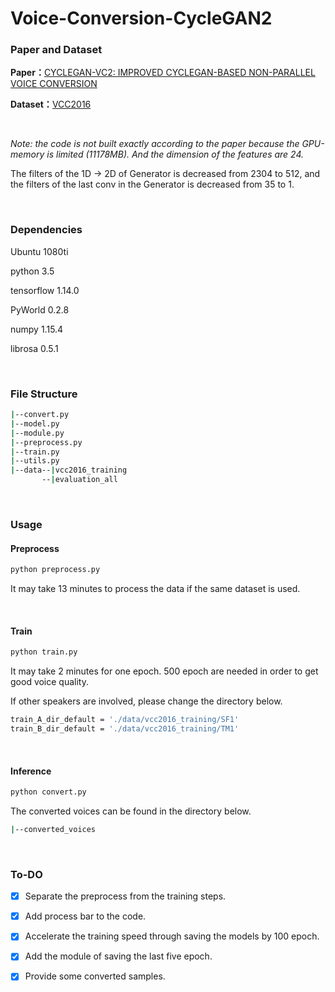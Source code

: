 

# Voice-Conversion-CycleGAN2

### Paper and Dataset

**Paper：**[CYCLEGAN-VC2: IMPROVED CYCLEGAN-BASED NON-PARALLEL VOICE CONVERSION](https://ieeexplore.ieee.org/stamp/stamp.jsp?tp=&arnumber=8682897)

**Dataset：**[VCC2016](https://datashare.is.ed.ac.uk/handle/10283/2211)

<br/>

*Note: the code is not built exactly according to the paper because the GPU-memory is limited (11178MB). And the dimension of the features are 24.*

The filters of the 1D -> 2D of Generator is decreased from 2304 to 512, and the filters of the last conv in the Generator is decreased from 35 to 1. 

<br/>

### Dependencies

Ubuntu 1080ti

python 3.5

tensorflow 1.14.0

PyWorld 0.2.8

numpy 1.15.4

librosa 0.5.1

<br/>

### File Structure

```bash
|--convert.py
|--model.py
|--module.py
|--preprocess.py
|--train.py
|--utils.py
|--data--|vcc2016_training
       --|evaluation_all
```

<br/>

### Usage

#### Preprocess

```python
python preprocess.py
```

It may take 13 minutes to process the data if the same dataset is used.

<br/>

#### Train

```python
python train.py
```

It may take 2 minutes for one epoch.  500 epoch are needed in order to get good voice quality.



If other speakers are involved, please change the directory below.

```bash
train_A_dir_default = './data/vcc2016_training/SF1'
train_B_dir_default = './data/vcc2016_training/TM1'
```

<br/>

#### Inference

```python
python convert.py
```

The converted voices can be found in the directory below.

```bash
|--converted_voices
```

<br/>

### To-DO

- [x] Separate the preprocess from the training steps.
- [x] Add process bar to the code.
- [x] Accelerate the training speed through saving the models by 100 epoch.
- [x] Add the module of saving the last five epoch.
- [x] Provide some converted samples.

